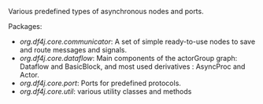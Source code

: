  Various predefined types of asynchronous nodes and ports.
 
 Packages:

- _org.df4j.core.communicator_: A set of simple ready-to-use nodes to save and route messages and signals.
- _org.df4j.core.dataflow_: Main components of the actorGroup graph: Dataflow and BasicBlock, and most used derivatives : AsyncProc and Actor.
- _org.df4j.core.port_: Ports for predefined protocols.
- _org.df4j.core.util_: various utility classes and methods
